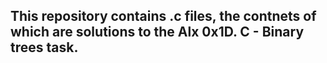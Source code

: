 ## This repository contains .c files, the contnets of which are solutions to the Alx 0x1D. C - Binary trees task.